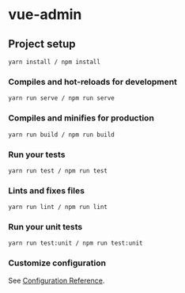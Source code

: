 # vue-admin

## Project setup
```
yarn install / npm install
```

### Compiles and hot-reloads for development
```
yarn run serve / npm run serve
```

### Compiles and minifies for production
```
yarn run build / npm run build
```

### Run your tests
```
yarn run test / npm run test
```

### Lints and fixes files
```
yarn run lint / npm run lint
```

### Run your unit tests
```
yarn run test:unit / npm run test:unit
```

### Customize configuration
See [Configuration Reference](https://cli.vuejs.org/config/).
